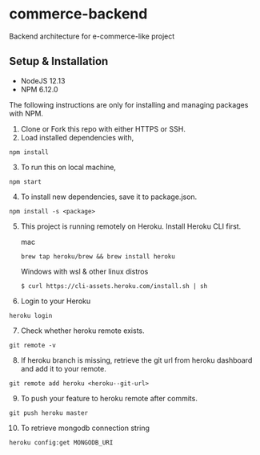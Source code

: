 # commerce-backend
Backend architecture for e-commerce-like project

## **Setup & Installation**

- NodeJS 12.13
- NPM 6.12.0

The following instructions are only for installing and managing packages with NPM.

1. Clone or Fork this repo with either HTTPS or SSH.
2. Load installed dependencies with,
```
npm install
```
3. To run this on local machine,
```
npm start
```
4. To install new dependencies, save it to package.json.
```
npm install -s <package>
```
5. This project is running remotely on Heroku. Install Heroku CLI first.

    mac
    ```
    brew tap heroku/brew && brew install heroku
    ```
    Windows with wsl & other linux distros
    ```
    $ curl https://cli-assets.heroku.com/install.sh | sh
    ```
6. Login to your Heroku
```
heroku login
```
7. Check whether heroku remote exists.
```
git remote -v
```
8. If heroku branch is missing, retrieve the git url from heroku dashboard and add it to your remote.
```
git remote add heroku <heroku--git-url> 
```
9. To push your feature to heroku remote after commits.
```
git push heroku master
```
10. To retrieve mongodb connection string
```
heroku config:get MONGODB_URI
```